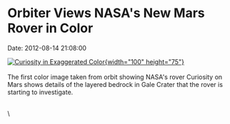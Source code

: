 Orbiter Views NASA\'s New Mars Rover in Color
=============================================

Date: 2012-08-14 21:08:00

[![Curiosity in Exaggerated
Color](http://www.jpl.nasa.gov/images/msl/20120814/pia16057-th.jpg){width="100"
height="75"}](http://www.jpl.nasa.gov/news/news.cfm?release=2012-243&rn=news.xml&rst=3473)\
\
The first color image taken from orbit showing NASA\'s rover Curiosity
on Mars shows details of the layered bedrock in Gale Crater that the
rover is starting to investigate.

\
\

